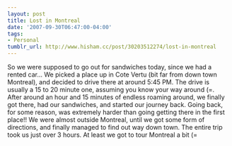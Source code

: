 ```yaml
---
layout: post
title: Lost in Montreal
date: '2007-09-30T06:47:00-04:00'
tags:
- Personal
tumblr_url: http://www.hisham.cc/post/30203512274/lost-in-montreal
---
```

So we were supposed to go out for sandwiches today, since we had a rented car… We picked a place up in Cote Vertu (bit far from down town Montreal), and decided to drive there at around 5:45 PM. The drive is usually a 15 to 20 minute one, assuming you know your way around (=. After around an hour and 15 minutes of endless roaming around, we finally got there, had our sandwiches, and started our journey back. Going back, for some reason, was extremely harder than going getting there in the first place!! We were almost outside Montreal, until we got some form of directions, and finally managed to find out way down town. The entire trip took us just over 3 hours. At least we got to tour Montreal a bit (=
